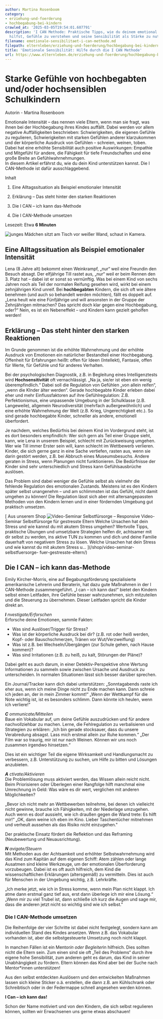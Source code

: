 ```yaml
---
author: Martina Rosenboom
category:
- erziehung-und-foerderung
- hochbegabung-bei-kindern
crawled_at: '2025-03-05T19:54:01.607791'
description: 'I CAN Methode: Praktische Tipps, wie du deinem emotional sensiblen Kind
  hilfst, Gefühle zu verstehen und seine Sensibilität als Stärke zu nutzen.'
filename: emotionale-sensibilitaet-i-can-methode.md
filepath: elternleben/erziehung-und-foerderung/hochbegabung-bei-kindern/emotionale-sensibilitaet-i-can-methode.md
title: 'Emotionale Sensibilität: Hilfe durch die I CAN Methode'
url: https://www.elternleben.de/erziehung-und-foerderung/hochbegabung-bei-kindern/emotionale-sensibilitaet-i-can-methode/
---
```


#  Starke Gefühle von hochbegabten und/oder hochsensiblen Schulkindern

Autorin - Martina Rosenboom

Emotionale Intensität – das nennen viele Eltern, wenn man sie fragt, was ihnen
bei der Hochbegabung ihres Kindes auffällt. Dabei werden vor allem negative
Auffälligkeiten beschrieben: Schwierigkeiten, die eigenen Gefühle zu
regulieren, Schwierigkeiten mit starken Gefühlen anderer klarzukommen und der
körperliche Ausdruck von Gefühlen – schreien, weinen, toben.  
Dabei hat eine erhöhte Sensibilität auch positive Auswirkungen: Empathie und
Mitgefühl für andere, die Fähigkeit für tiefe Freundschaften und eine große
Breite an Gefühlwahrnehmungen.  
In diesem Artikel erfährst du, wie du dein Kind unterstützen kannst. Die I
CAN-Methode ist dafür ausschlaggebend.

Inhalt

1. Eine Alltagssituation als Beispiel emotionaler Intensität

2. Erklärung – Das steht hinter den starken Reaktionen

3. Die I CAN – ich kann das-Methode

4. Die I CAN-Methode umsetzen

Lesezeit: Etwa **6 Minuten**

![junges Mädchen sitzt am Tisch vor weißer Wand, schaut in
Kamera.](/fileadmin/_processed_/b/0/csm_Artikel_Starke_Gefu__hle_von_hochbegabten_und_oder_hochsensiblen_Schulkindern_shutterstock_1191913477_Klein_e8f64406c7.jpg)

##  Eine Alltagssituation als Beispiel emotionaler Intensität

Lena (8 Jahre alt) bekommt einen Weinkrampf, „nur“ weil eine Freundin den
Besuch absagt. Der elfjährige Till rastet aus, „nur“ weil er beim Rennen den
3. Platz hat – dabei ist er sonst so vernünftig. Was bei einem Kind von sechs
Jahren noch als Teil der normalen Reifung gesehen wird, wirkt bei einem
zehnjährigen Kind unreif. Bei **hochbegabten** Kindern, die sich oft wie
ältere benehmen (und auch so behandelt werden möchten), fällt es doppelt auf.
„Lena heult wie eine Fünfjährige und will ansonsten in der Gruppe der
Zehnjährigen mitmachen? Das spricht doch klar gegen eine Hochbegabung, oder?“
Nein, es ist ein Nebeneffekt – und Kindern kann gezielt geholfen werden!

##  Erklärung – Das steht hinter den starken Reaktionen

Im Grunde genommen ist die erhöhte Wahrnehmung und der erhöhte Ausdruck von
Emotionen ein natürlicher Bestandteil einer Hochbegabung. Offenheit für
Erfahrungen heißt: offen für Ideen (Intellekt), Fantasie, offen für Werte, für
Gefühle und für anderes Verhalten.

Bei der psychologischen Diagnostik, z.B. in Begleitung eines Intelligenztests
wird **Hochsensitivität** oft vernachlässigt. „Na ja, sie/er ist eben ein
wenig überempfindlich.“ Dabei soll die Regulation von Gefühlen „von allein
reifen“, „wenn die KInder älter werden“. Gerade hochbegabte Kinder erleben
dabei eher und mehr Einflussfaktoren auf ihre Gefühlregulation: Z.B.
Perfektionismus, eine unpassende Umgebung in der Schulklasse (z.B.
Langeweile), allgemein Neurodiversität (mehrfach außergewöhnlich) und eine
erhöhte Wahrnehmung der Welt (z.B. Krieg, Ungerechtigkeit etc.). So sind
gerade hochbegabte Kinder, schneller als andere, emotionell überfordert.

Je nachdem, welches Bedürfnis bei deinem Kind im Vordergrund steht, ist es
dort besonders empfindlich: Wer sich gern als Teil einer Gruppe sieht, kann,
wie Lena in unserem Beispiel, schlecht mit Zurückweisung umgehen. Wer wie Till
immer Erster sein will, kann schlecht im Wettbewerb verlieren. Kinder, die
sich gerne ganz in eine Sache vertiefen, rasten aus, wenn sie darin gestört
werden, z.B. bei Abbruch eines Museumsbesuchs. Andere geraten in Stress, wenn
Planungen nicht funktionieren. Die Bedürfnisse der Kinder sind sehr
unterschiedlich und Stress kann Gefühlsausbrüche auslösen.

Das Problem sind dabei weniger die Gefühle selbst als vielmehr die fehlende
Regulation des emotionalen Zustands. Meistens ist es den Kindern später selbst
unangenehm – und am schlimmsten ist das Gefühl, nicht damit umgehen zu können!
Die Regulation lässt sich aber mit altersangepassten Methoden von den Kindern
lernen und in einer fördernden Umgebung gut praktisch umsetzen.

[ Aus unserem Shop ![Video-Seminar Selbstfürsorge –
Responsive](/fileadmin/_processed_/2/b/csm_VideoSeminar_Selbstfuersorge_teaserbild_v2_1b68da9f38.png)
Video-Seminar Selbstfürsorge für gestresste Eltern Welche Ursachen hat dein
Stress und wie kannst du mit akutem Stress umgehen? Wertvolle Tipps,
praktische Übungen und umsetzbare Strategien helfen dir, achtsamer mit dir
selbst zu werden, ins aktive TUN zu kommen und dich und deine Familie
dauerhaft von negativem Stress zu lösen. Welche Ursachen hat dein Stress und
wie kannst du mit akutem Stress u…  ](/shop/video-seminar-selbstfuersorge-
fuer-gestresste-eltern/)

##  Die I CAN – ich kann das-Methode

Emily Kircher-Morris, eine auf Begabungsförderung spezialisierte amerikanische
Lehrerin und Beraterin, hat dazu gute Maßnahmen in der I CAN-Methode
zusammengeführt. „I can – ich kann das!“ bietet den Kindern selbst einen
Leitfaden, ihre Gefühle besser wahrzunehmen, sich mitzuteilen und die
Steuerung zu übernehmen. Dieser Leitfaden spricht die Kinder direkt an.

_**I** nvestigate/Erforschen_  
Erforsche deine Emotionen, sammle Fakten:

  * Was sind Auslöser/Trigger für Stress?
  * Was ist der körperliche Ausdruck bei dir? (z.B. rot oder heiß werden, Kopf- oder Bauschschmerzen, Tränen vor Wut/Verzweiflung)
  * Was ist z.B. bei Wechseln/Übergängen (zur Schule gehen, nach Hause kommen)?
  * Was sind Irritationen (z.B. zu heiß, zu kalt, Störungen der Pläne)?

Dabei geht es auch darum, in einer Detektiv-Perspektive ohne Wertung
Informationen zu sammeln sowie zwischen Ursache und Ausdruck zu unterscheiden.
In normalen Situationen lässt sich besser darüber sprechen.

Ein Journal/Tracker kann dich dabei unterstützen: „Sonntagabends raste ich
eher aus, wenn ich meine Dinge nicht zu Ende machen kann. Dann schreie ich
jeden an, der in mein Zimmer kommt!“ „Wenn der Wettkampf für die Note wichtig
ist, ist es besonders schlimm. Dann könnte ich heulen, wenn ich verliere!“

_**C** ommunicate/Mitteilen_  
Baue ein Vokabular auf, um deine Gefühle auszudrücken und für andere
nachvollziehbar zu machen. Lerne, die Fehlregulation zu verbalisieren und
Strategien zu erklären: „Ich bin gerade stocksauer, dass du unsere Verabredung
absagst. Lass mich erstmal allein zur Ruhe kommen.“ „Der Film war so traurig,
mir ist nur nach Weinen. Können wir uns noch zusammen irgendwo hinsetzen.“

Dies ist ein wichtiger Teil die eigene Wirksamkeit und Handlungsmacht zu
verbessern, z.B. Unterstützung zu suchen, um Hilfe zu bitten und Lösungen
anzubieten.

_**A** ctivate/Aktivieren_  
Die Problemlösung muss aktiviert werden, das Wissen allein reicht nicht. Beim
Priorisieren oder Überlegen einer Rangfolge hilft manchmal eine Umrechnung in
Geld: Was wäre es dir wert, verglichen mit anderen Möglichkeiten?

„Bevor ich nicht mehr an Wettbewerben teilnehme, bei denen ich vielleicht
nicht gewinne, brauche ich Fähigkeiten, mit der Niederlage umzugehen. Auch
wenn es doof aussieht, wie ich draußen gegen die Wand trete: Es hilft mir!“
„OK, dann weine ich eben im Kino. Lieber Taschentücher mitnehmen und verheult
aussehen als das Risiko nicht einzugehen."

Der praktische Einsatz fördert die Reflektion und das Reframing (Neubewertung
und Neuausrichtung).

_**N** avigate/Steuern_  
Mit Methoden aus der Achtsamkeit und erhöhter Selbstwahrnehmung wird das Kind
zum Kapitän auf dem eigenen Schiff: Atem zählen oder lange Ausatmen sind
kleine Werkzeuge, um der emotionalen Überforderung vorzubeugen. Dabei ist es
oft auch hilfreich, dem Kind die wissenschaftlichen Erklärungen (altersgemäß)
zu vermitteln. Dies ist auch für Menschen in der Umgebung wichtig, z.B.
Lehrkräfte.

„Ich merke jetzt, wie ich in Stress komme, wenn mein Plan nicht klappt. Ich
atme dann erstmal ganz tief aus, erst dann überlege ich mir eine Lösung.“
„Wenn mir zu viel Trubel ist, dann schließe ich kurz die Augen und sage mir,
dass die anderen jetzt nicht so wichtig sind wie ich selbst."

###  Die I CAN-Methode umsetzen

Die Reihenfolge der vier Schritte ist dabei nicht festgelegt, sondern kann am
individuellen Stand des Kindes ansetzen. Wenn z.B. das Vokabular vorhanden
ist, aber die selbstgesteuerte Umsetzung noch nicht klappt.

In manchen Fällen ist ein Mentor*in oder Begleiter*in hilfreich. Dies sollten
nicht die Eltern sein. Zum einen sind sie oft „Teil des Problems“ durch ihre
eigene hohe Sensibilität, zum anderen geht es darum, das Kind in seiner
Unabhängigkeit zu fördern. Eltern können das Kind aber bei der Suche nach
Mentor*innen unterstützen!

Aus den selbst entdeckten Auslösern und den entwickelten Maßnahmen lassen sich
kleine Sticker o.ä. erstellen, die dann z.B. am Kühlschrank oder Schreibtisch
oder in der Federmappe schnell angesehen werden können.

**I Can – ich kann das!**

Schon der Name motiviert und von den Kindern, die sich selbst regulieren
können, sollten wir Erwachsenen uns gerne etwas abschauen!

